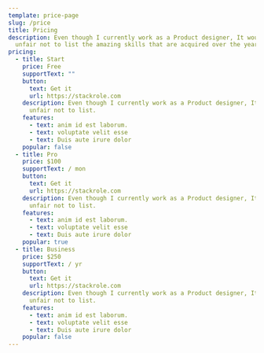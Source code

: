 ```yaml
---
template: price-page
slug: /price
title: Pricing
description: Even though I currently work as a Product designer, It would be
  unfair not to list the amazing skills that are acquired over the years
pricing:
  - title: Start
    price: Free
    supportText: ""
    button:
      text: Get it
      url: https://stackrole.com
    description: Even though I currently work as a Product designer, It would be
      unfair not to list.
    features:
      - text: anim id est laborum.
      - text: voluptate velit esse
      - text: Duis aute irure dolor
    popular: false
  - title: Pro
    price: $100
    supportText: / mon
    button:
      text: Get it
      url: https://stackrole.com
    description: Even though I currently work as a Product designer, It would be
      unfair not to list.
    features:
      - text: anim id est laborum.
      - text: voluptate velit esse
      - text: Duis aute irure dolor
    popular: true
  - title: Business
    price: $250
    supportText: / yr
    button:
      text: Get it
      url: https://stackrole.com
    description: Even though I currently work as a Product designer, It would be
      unfair not to list.
    features:
      - text: anim id est laborum.
      - text: voluptate velit esse
      - text: Duis aute irure dolor
    popular: false
---
```

